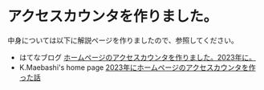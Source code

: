 # アクセスカウンタを作りました。
中身については以下に解説ページを作りましたので、参照してください。

+ はてなブログ [ホームページのアクセスカウンタを作りました。2023年に。](https://kmaebashi.hatenablog.com/entry/2023/12/30/001618)
+ K.Maebashi's home page [2023年にホームページのアクセスカウンタを作った話](https://kmaebashi.com/programmer/accesscounter/index.html)
  
